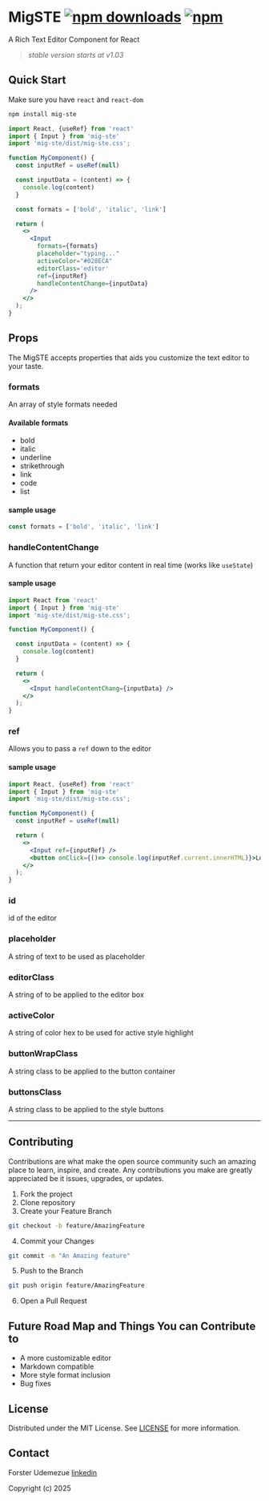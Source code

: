 # MigSTE  [![npm downloads](https://img.shields.io/npm/d18m/mig-ste.svg?maxAge=5592000)](http://www.npmtrends.com/mig-ste) [![npm](https://img.shields.io/npm/v/mig-ste.svg)](https://www.npmjs.com/package/mig-ste)

A Rich Text Editor Component for React
> <i>stable version starts at v1.03</i>

## Quick Start

Make sure you have `react` and `react-dom`

```sh
npm install mig-ste
```

```jsx
import React, {useRef} from 'react'
import { Input } from 'mig-ste'
import 'mig-ste/dist/mig-ste.css';

function MyComponent() {
  const inputRef = useRef(null)

  const inputData = (content) => {
    console.log(content)
  }

  const formats = ['bold', 'italic', 'link']

  return (
    <>
      <Input
        formats={formats}
        placeholder="typing..."
        activeColor="#028ECA"
        editorClass='editor'
        ref={inputRef}
        handleContentChange={inputData} 
      />
    </>
  );
}

```

## Props

The MigSTE accepts properties that aids you customize the text editor to your taste.

### formats
An array of style formats needed

#### Available formats
* bold
* italic
* underline
* strikethrough
* link
* code
* list

#### sample usage
```js
const formats = ['bold', 'italic', 'link']
```

### handleContentChange
A function that return your editor content in real time (works like `useState`)

#### sample usage
``` jsx
import React from 'react'
import { Input } from 'mig-ste'
import 'mig-ste/dist/mig-ste.css';

function MyComponent() {

  const inputData = (content) => {
    console.log(content)
  }

  return (
    <>
      <Input handleContentChang={inputData} />
    </>
  );
}
```
### ref
Allows you to pass a `ref` down to the editor

#### sample usage

```jsx
import React, {useRef} from 'react'
import { Input } from 'mig-ste'
import 'mig-ste/dist/mig-ste.css';

function MyComponent() {
  const inputRef = useRef(null)

  return (
    <>
      <Input ref={inputRef} />
      <button onClick={()=> console.log(inputRef.current.innerHTML)}>Log to Console</button>
    </>
  );
}
```
### id
id of the editor

### placeholder
A string of text to be used as placeholder

### editorClass
A string of to be applied to the editor box

### activeColor
A string of color hex to be used for active style highlight
  
### buttonWrapClass
A string class to be applied to the button container

### buttonsClass
A string class to be applied to the style buttons

-----------

## Contributing

Contributions are what make the open source community such an amazing place to learn, inspire, and create. Any contributions you make are greatly appreciated be it issues, upgrades, or updates.
1. Fork the project
2. Clone repository
3. Create your Feature Branch
```sh
git checkout -b feature/AmazingFeature
```
4. Commit your Changes
```sh
git commit -m "An Amazing feature"
```
5. Push to the Branch
```sh
git push origin feature/AmazingFeature
```
6. Open a Pull Request

## Future Road Map and Things You can Contribute to

+ A more customizable editor
+ Markdown compatible
+ More style format inclusion
+ Bug fixes

## License
Distributed under the MIT License. See [LICENSE](./LICENSE) for more information.

## Contact
Forster Udemezue
[linkedin](https://www.linkedin.com/in/forster-udemezue-c/)

Copyright (c) 2025

